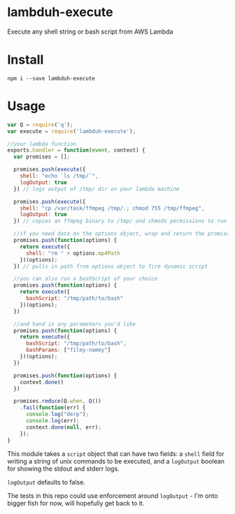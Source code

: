 # lambduh-execute
Execute any shell string or bash script from AWS Lambda

# Install

```
npm i --save lambduh-execute
```

# Usage

```javascript
var Q = require('q');
var execute = require('lambduh-execute');

//your lambda function
exports.handler = function(event, context) {
  var promises = [];

  promises.push(execute({
    shell: "echo `ls /tmp/`",
    logOutput: true
  }) // logs output of /tmp/ dir on your lambda machine

  promises.push(execute({
    shell: "cp /var/task/ffmpeg /tmp/.; chmod 755 /tmp/ffmpeg",
    logOutput: true
  }) // copies an ffmpeg binary to /tmp/ and chmods permissions to run it

  //if you need data on the options object, wrap and return the promise
  promises.push(function(options) {
    return execute({
      shell: "rm " + options.mp4Path
    })(options);
  }) // pulls in path from options object to fire dynamic script

  //you can also run a bashScript of your choice
  promises.push(function(options) {
    return execute({
      bashScript: "/tmp/path/to/bash"
    })(options);
  })

  //and hand in any parameters you'd like
  promises.push(function(options) {
    return execute({
      bashScript: "/tmp/path/to/bash",
      bashParams: ["filey-namey"]
    })(options);
  })

  promises.push(function(options) {
    context.done()
  })

  promises.reduce(Q.when, Q())
    .fail(function(err) {
      console.log("derp");
      console.log(err);
      context.done(null, err);
    });
}
```

This module takes a `script` object that can have two fields: a `shell` field for writing a string of unix commands to be executed, and a `logOutput` boolean for showing the stdout and stderr logs.

`logOutput` defaults to false.

The tests in this repo could use enforcement around `logOutput` - I'm onto bigger fish for now, will hopefully get back to it.
